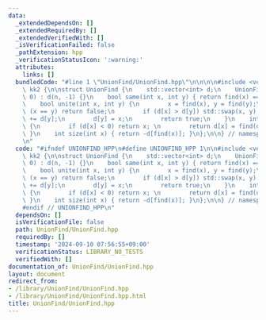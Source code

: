 ```yaml
---
data:
  _extendedDependsOn: []
  _extendedRequiredBy: []
  _extendedVerifiedWith: []
  _isVerificationFailed: false
  _pathExtension: hpp
  _verificationStatusIcon: ':warning:'
  attributes:
    links: []
  bundledCode: "#line 1 \"UnionFind/UnionFind.hpp\"\n\n\n\n#include <vector>\n\nnamespace\
    \ kk2 {\n\nstruct UnionFind {\n    std::vector<int> d;\n    UnionFind(int n =\
    \ 0) : d(n, -1) {}\n    bool same(int x, int y) { return find(x) == find(y); }\n\
    \    bool unite(int x, int y) {\n        x = find(x), y = find(y);\n        if\
    \ (x == y) return false;\n        if (d[x] > d[y]) std::swap(x, y);\n        d[x]\
    \ += d[y];\n        d[y] = x;\n        return true;\n    }\n    int find(int x)\
    \ {\n        if (d[x] < 0) return x; \n        return d[x] = find(d[x]);\n   \
    \ }\n    int size(int x) { return -d[find(x)]; }\n};\n\n} // namespace kk2\n\n\
    \n"
  code: "#ifndef UNIONFIND_HPP\n#define UNIONFIND_HPP 1\n\n#include <vector>\n\nnamespace\
    \ kk2 {\n\nstruct UnionFind {\n    std::vector<int> d;\n    UnionFind(int n =\
    \ 0) : d(n, -1) {}\n    bool same(int x, int y) { return find(x) == find(y); }\n\
    \    bool unite(int x, int y) {\n        x = find(x), y = find(y);\n        if\
    \ (x == y) return false;\n        if (d[x] > d[y]) std::swap(x, y);\n        d[x]\
    \ += d[y];\n        d[y] = x;\n        return true;\n    }\n    int find(int x)\
    \ {\n        if (d[x] < 0) return x; \n        return d[x] = find(d[x]);\n   \
    \ }\n    int size(int x) { return -d[find(x)]; }\n};\n\n} // namespace kk2\n\n\
    #endif // UNIONFIND_HPP\n"
  dependsOn: []
  isVerificationFile: false
  path: UnionFind/UnionFind.hpp
  requiredBy: []
  timestamp: '2024-09-10 07:56:55+09:00'
  verificationStatus: LIBRARY_NO_TESTS
  verifiedWith: []
documentation_of: UnionFind/UnionFind.hpp
layout: document
redirect_from:
- /library/UnionFind/UnionFind.hpp
- /library/UnionFind/UnionFind.hpp.html
title: UnionFind/UnionFind.hpp
---
```

